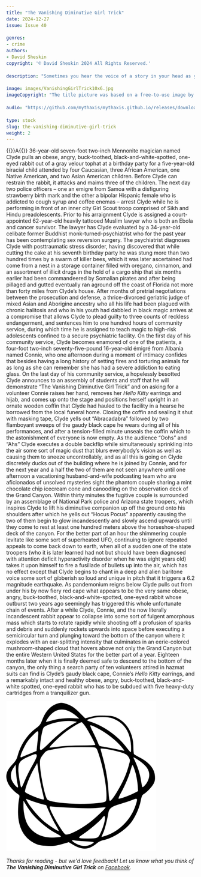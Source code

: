 ```yaml
---
title: "The Vanishing Diminutive Girl Trick"
date: 2024-12-27
issue: Issue 40

genres:
- crime
authors:
- David Sheskin
copyright: '© David Sheskin 2024 All Rights Reserved.'

description: "Sometimes you hear the voice of a story in your head as you're reading. Never was there a stronger example of that magic than David Sheskin's short, sly, wall-of-text yarn, which packs more into a piece of flash fiction than words have any right to. For more evidence, I give you our audio version: passed from editor to producer with narry a note, and it sounds exactly the way I imagined it."

image: images/VanishingGirlTrick10x6.jpg
imageCopyright: "The title picture was based on a free-to-use image by [Pixabay](https://www.pexels.com/photo/rock-formation-414110/) - many thanks!"

audio: "https://github.com/mythaxis/mythaxis.github.io/releases/download/i40/2.The.Vanishing.Diminutive.Girl.Trick.mp3"

type: stock
slug: the-vanishing-diminutive-girl-trick
weight: 2
---
```


{{<glyph>}}A{{</glyph>}} 36-year-old seven-foot two-inch Mennonite magician named Clyde pulls an obese, angry, buck-toothed, black-and-white-spotted, one-eyed rabbit out of a gray velour tophat at a birthday party for a five-year-old biracial child attended by four Caucasian, three African American, one Native American, and two Asian American children. Before Clyde can restrain the rabbit, it attacks and maims three of the children. The next day two police officers – one an emigre from Samoa with a disfiguring strawberry birth mark and the other a bipolar Hispanic female who is addicted to cough syrup and coffee enemas – arrest Clyde while he is performing in front of an inner city Girl Scout troop comprised of Sikh and Hindu preadolescents. Prior to his arraignment Clyde is assigned a court-appointed 62-year-old heavily tattooed Muslim lawyer who is both an Ebola and cancer survivor. The lawyer has Clyde evaluated by a 34-year-old celibate former Buddhist monk-turned-psychiatrist who for the past year has been contemplating sex reversion surgery. The psychiatrist diagnoses Clyde with posttraumatic stress disorder, having discovered that while cutting the cake at his seventh birthday party he was stung more than two hundred times by a swarm of killer bees, which it was later ascertained had come from a nest in a storage container filled with oregano, cinnamon, and an assortment of illicit drugs in the hold of a cargo ship that six months earlier had been commandeered by Somalian pirates and after being pillaged and gutted eventually ran aground off the coast of Florida not more than forty miles from Clyde’s house. After months of pretrial negotiations between the prosecution and defense, a thrice-divorced geriatric judge of mixed Asian and Aborigine ancestry who all his life had been plagued with chronic halitosis and who in his youth had dabbled in black magic arrives at a compromise that allows Clyde to plead guilty to three counts of reckless endangerment, and sentences him to one hundred hours of community service, during which time he is assigned to teach magic to high-risk adolescents confined to a secure psychiatric facility. On the first day of his community service, Clyde becomes enamored of one of the patients, a four-foot two-inch seventy-five-pound 16-year-old émigré from Albania named Connie, who one afternoon during a moment of intimacy confides that besides having a long history of setting fires and torturing animals for as long as she can remember she has had a severe addiction to eating glass. On the last day of his community service, a hopelessly besotted Clyde announces to an assembly of students and staff that he will demonstrate “The Vanishing Diminutive Girl Trick” and on asking for a volunteer Connie raises her hand, removes her *Hello Kitty* earrings and hijab, and comes up onto the stage and positions herself upright in an ornate wooden coffin that Clyde had hauled to the facility in a hearse he borrowed from the local funeral home. Closing the coffin and sealing it shut with masking tape, Clyde yells out “Abracadabra” followed by two flamboyant sweeps of the gaudy black cape he wears during all of his performances, and after a tension-filled minute unseals the coffin which to the astonishment of everyone is now empty. As the audience “Oohs” and “Ahs” Clyde executes a double backflip while simultaneously sprinkling into the air some sort of magic dust that blurs everybody’s vision as well as causing them to sneeze uncontrollably, and as all this is going on Clyde discretely ducks out of the building where he is joined by Connie, and for the next year and a half the two of them are not seen anywhere until one afternoon a vacationing husband-and-wife podcasting team who are aficionados of unsolved mysteries sight the phantom couple sharing a mint chocolate chip icecream cone and canoodling on the observation deck of the Grand Canyon. Within thirty minutes the fugitive couple is surrounded by an assemblage of National Park police and Arizona state troopers, which inspires Clyde to lift his diminutive companion up off the ground onto his shoulders after which he yells out “Hocus Pocus” apparently causing the two of them begin to glow incandescently and slowly ascend upwards until they come to rest at least one hundred meters above the horseshoe-shaped deck of the canyon. For the better part of an hour the shimmering couple levitate like some sort of superheated UFO, continuing to ignore repeated appeals to come back down to earth, when all of a sudden one of the state troopers (who it is later learned had not but should have been diagnosed with attention deficit hyperactivity disorder when he was eight years old) takes it upon himself to fire a fusillade of bullets up into the air, which has no effect except that Clyde begins to chant in a deep and alien baritone voice some sort of gibberish so loud and unique in pitch that it triggers a 6.2 magnitude earthquake. As pandemonium reigns below Clyde pulls out from under his by now fiery red cape what appears to be the very same obese, angry, buck-toothed, black-and-white-spotted, one-eyed rabbit whose outburst two years ago seemingly has triggered this whole unfortunate chain of events. After a while Clyde, Connie, and the now literally incandescent rabbit appear to collapse into some sort of fulgent amorphous mass which starts to rotate rapidly while shooting off a profusion of sparks and debris and suddenly rockets upwards into space before executing a semicircular turn and plunging toward the bottom of the canyon where it explodes with an ear-splitting intensity that culminates in an eerie-colored mushroom-shaped cloud that hovers above not only the Grand Canyon but the entire Western United States for the better part of a year. Eighteen months later when it is finally deemed safe to descend to the bottom of the canyon, the only thing a search party of ten volunteers attired in hazmat suits can find is Clyde’s gaudy black cape, Connie’s *Hello Kitty* earrings, and a remarkably intact and healthy obese, angry, buck-toothed, black-and-white spotted, one-eyed rabbit who has to be subdued with five heavy-duty cartridges from a tranquilizer gun.

![Orbit-lrg](images/Orbit.svg)

*Thanks for reading - but we'd love feedback! Let us know what you think of **The Vanishing Diminutive Girl Trick** on [Facebook](https://www.facebook.com/MythaxisMagazine/posts/).*
